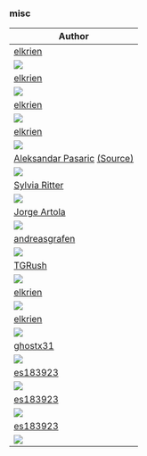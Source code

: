 <h3>misc</h3><table><thead><tr><th>Author</th></tr></thead><tbody><tr><td><a href="https://github.com/elkrien">elkrien</a></td></tr><tr><td><img src="cat_pacman.png"/></td></tr><tr><td><a href="https://github.com/elkrien">elkrien</a></td></tr><tr><td><img src="cat-sound.png"/></td></tr><tr><td><a href="https://github.com/elkrien">elkrien</a></td></tr><tr><td><img src="cat_bunnies.png"/></td></tr><tr><td><a href="https://github.com/elkrien">elkrien</a></td></tr><tr><td><img src="cat_colors.png"/></td></tr><tr><td><a href="https://www.pexels.com/@apasaric/">Aleksandar Pasaric</a> <a href="https://www.pexels.com/photo/lighted-vending-machines-on-street-2338113/">(Source)</a></td></tr><tr><td><img src="Street.jpg"/></td></tr><tr><td><a href="https://www.deviantart.com/sylviaritter">Sylvia Ritter</a></td></tr><tr><td><img src="https://images-wixmp-ed30a86b8c4ca887773594c2.wixmp.com/f/de96a427-aecc-41f3-8e1b-3a425360d246/dd05pt5-0c786621-edf1-4189-be13-e5a865205e23.png?token=eyJ0eXAiOiJKV1QiLCJhbGciOiJIUzI1NiJ9.eyJzdWIiOiJ1cm46YXBwOjdlMGQxODg5ODIyNjQzNzNhNWYwZDQxNWVhMGQyNmUwIiwiaXNzIjoidXJuOmFwcDo3ZTBkMTg4OTgyMjY0MzczYTVmMGQ0MTVlYTBkMjZlMCIsIm9iaiI6W1t7InBhdGgiOiJcL2ZcL2RlOTZhNDI3LWFlY2MtNDFmMy04ZTFiLTNhNDI1MzYwZDI0NlwvZGQwNXB0NS0wYzc4NjYyMS1lZGYxLTQxODktYmUxMy1lNWE4NjUyMDVlMjMucG5nIn1dXSwiYXVkIjpbInVybjpzZXJ2aWNlOmZpbGUuZG93bmxvYWQiXX0.bjfdaiTKReY4ewl2m2W3LcBAtM9OmZFJC4KYK0TW6S0"/></td></tr><tr><td><a href="https://www.behance.net/jorgeartola">Jorge Artola</a></td></tr><tr><td><img src="https://mir-s3-cdn-cf.behance.net/project_modules/fs/625ae194196117.5e7ca25f91309.jpg"/></td></tr><tr><td><a href="https://github.com/andreasgrafen">andreasgrafen</a></td></tr><tr><td><img src="windows-error.jpg"/></td></tr><tr><td><a href="https://github.com/TGRush">TGRush</a></td></tr><tr><td><img src="rainbow-cat.png"/></td></tr><tr><td><a href="https://github.com/elkrien">elkrien</a></td></tr><tr><td><img src="rainbow.png"/></td></tr><tr><td><a href="https://github.com/elkrien">elkrien</a></td></tr><tr><td><img src="virus.png"/></td></tr><tr><td><a href="https://github.com/ghostx31/">ghostx31</a></td></tr><tr><td><img src="spooky_spill.jpg"/></td></tr><tr><td><a href="https://github.com/es183923">es183923</a></td></tr><tr><td><img src="waves.png"/></td></tr><tr><td><a href="https://github.com/es183923">es183923</a></td></tr><tr><td><img src="waves_right_colored.png"/></td></tr><tr><td><a href="https://github.com/es183923">es183923</a></td></tr><tr><td><img src="waves_colored.png"/></td></tr></tbody></table>